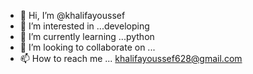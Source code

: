 - 👋 Hi, I’m @khalifayoussef
- 👀 I’m interested in ...developing 
- 🌱 I’m currently learning ...python
- 💞️ I’m looking to collaborate on ...
- 📫 How to reach me ... khalifayoussef628@gmail.com

<!---
khalifayoussef/khalifayoussef is a ✨ special ✨ repository because its `README.md` (this file) appears on your GitHub profile.
You can click the Preview link to take a look at your changes.
--->
